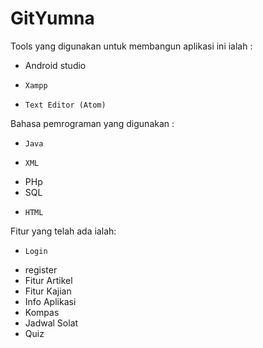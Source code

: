 # GitYumna
Tools yang digunakan untuk membangun aplikasi ini ialah :
- 	Android studio
-	  Xampp
-	  Text Editor (Atom)

Bahasa pemrograman yang digunakan :
-	  Java
-	  XML
- 	PHp
- 	SQL
-	  HTML

Fitur yang telah ada ialah:
-	  Login 
- 	register
- 	Fitur Artikel
- 	Fitur Kajian
- 	Info Aplikasi
-   Kompas
-   Jadwal Solat
-   Quiz
